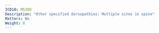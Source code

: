 ```yaml
---
ICD10: M5380
Description: "Other specified dorsopathies: Multiple sites in spine"
Matters: No
Weight: 0
---
```

